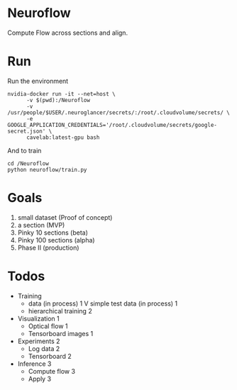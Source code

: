 # Neuroflow
Compute Flow across sections and align.

# Run

Run the environment
```
nvidia-docker run -it --net=host \
      -v $(pwd):/Neuroflow
      -v /usr/people/$USER/.neuroglancer/secrets/:/root/.cloudvolume/secrets/ \
      -e GOOGLE_APPLICATION_CREDENTIALS='/root/.cloudvolume/secrets/google-secret.json' \
      cavelab:latest-gpu bash
```
And to train

```
cd /Neuroflow
python neuroflow/train.py
```

# Goals
1. small dataset (Proof of concept)
2. a section (MVP)
3. Pinky 10 sections (beta)
4. Pinky 100 sections (alpha)
5. Phase II (production)

# Todos
- Training
  - data (in process) 1
  V simple test data (in process) 1
  - hierarchical training 2
- Visualization 1
  - Optical flow 1
  - Tensorboard images 1
- Experiments 2
  - Log data 2
  - Tensorboard 2
- Inference 3
  - Compute flow 3
  - Apply 3
